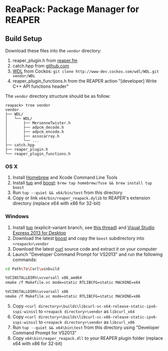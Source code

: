 # ReaPack: Package Manager for REAPER

## Build Setup

Download these files into the `vendor` directory:

1. reaper_plugin.h from
  [reaper.fm](http://www.reaper.fm/sdk/plugin/reaper_plugin.h)
2. catch.hpp from
  [github.com](https://github.com/philsquared/Catch/raw/master/single_include/catch.hpp)
3. [WDL](http://www.cockos.com/wdl/) from Cockos:
  `git clone http://www-dev.cockos.com/wdl/WDL.git vendor/WDL`
4. reaper_plugin_functions.h from the REAPER action
  "[developer] Write C++ API functions header"

The `vendor` directory structure should be as follow:

```
reapack> tree vendor
vendor
├── WDL/
│   └── WDL/
│       ├── MersenneTwister.h
│       ├── adpcm_decode.h
│       ├── adpcm_encode.h
│       ├── assocarray.h
│       └── ...
├── catch.hpp
├── reaper_plugin.h
└── reaper_plugin_functions.h
```

### OS X

1. Install [Homebrew](http://brew.sh/) and Xcode Command Line Tools
2. Install [tup](http://gittup.org/tup/) and [boost](http://www.boost.org/):
  `brew tap homebrew/fuse && brew install tup boost`
3. Run `tup --quiet && x64/bin/test` from this directory
4. Copy or link `x64/bin/reaper_reapack.dylib` to REAPER's extension directory
  (replace x64 with x86 for 32-bit)

### Windows

1. Install [tup](http://gittup.org/tup/win32/tup-explicit-variant-v0.7.3-45-gcf6a829.zip)
  (explicit-variant branch, see [this
  thread](https://groups.google.com/d/topic/tup-users/UNUSE15PQdA/discussion))
  and [Visual Studio Express 2013 for
  Desktop](https://www.microsoft.com/en-us/download/details.aspx?id=48131)
2. Download the latest [boost](http://www.boost.org/) and copy the
  `boost` subdirectory into `<reapack>\vendor`
3. Download the latest [curl](http://curl.haxx.se/download.html) source
  code and extract it on your computer
4. Launch "Developer Command Prompt for VS2013" and run the following commands:
  ```sh
  cd Path\To\Curl\winbuild
  
  %VCINSTALLDIR%\vcvarsall x86_amd64
  nmake /f Makefile.vc mode=static RTLIBCFG=static MACHINE=x64
  
  %VCINSTALLDIR%\vcvarsall x86
  nmake /f Makefile.vc mode=static RTLIBCFG=static MACHINE=x86
  ```
5. Copy `<curl directory>\builds\libcurl-vc-x64-release-static-ipv6-sspi-winssl`
  to `<reapack directory>\vendor` as `libcurl_x64`
6. Copy `<curl directory>\builds\libcurl-vc-x86-release-static-ipv6-sspi-winssl`
  to `<reapack directory>\vendor` as `libcurl_x86`
7. Run `tup --quiet && x64\bin\test` from this directory using
  "Developer Command Prompt for VS2013"
8. Copy `x64\bin\reaper_reapack.dll` to your REAPER
  plugin folder (replace x64 with x86 for 32-bit)
